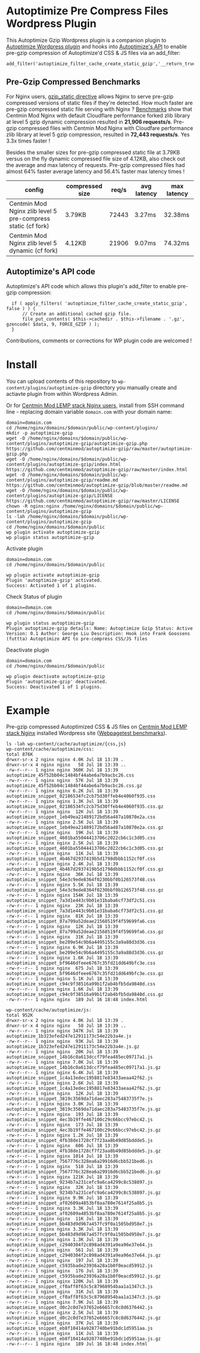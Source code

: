 # Autoptimize Pre Compress Files Wordpress Plugin

This Autoptimize Gzip Wordpress plugin is a companion plugin to [Autoptimize Wordpress plugin](https://wordpress.org/plugins/autoptimize/) and hooks into [Autoptimize's API](https://github.com/futtta/autoptimize/) to enable pre-gzip compression of Autoptimize'd CSS & JS files via an add_filter:

```
add_filter('autoptimize_filter_cache_create_static_gzip','__return_true');
```

## Pre-Gzip Compressed Benchmarks

For Nginx users, [gzip_static directive](https://nginx.org/en/docs/http/ngx_http_gzip_static_module.html) allows Nginx to serve pre-gzip compressed versions of static files if they're detected. How much faster are pre-gzip compressed static file serving with Nginx ? [Benchmarks](https://community.centminmod.com/threads/nginx-with-cloudflare-zlib-fork-vs-nxg_brotli-compression-level-tests.13820/#post-63601) show that Centmin Mod Nginx with default Cloudflare performance forked zlib library at level 5 gzip dynamic compression resulted in **21,906 requests/s**. Pre-gzip compressed files with Centmin Mod Nginx with Cloudfare performance zlib library at level 5 gzip compression, resulted in **72,443 requests/s**. Yes 3.3x times faster !

Besides the smaller sizes for pre-gzip compressed static file at 3.79KB versus on the fly dynamic compressed file size of 4.12KB, also check out the average and max latency of requests. Pre-gzip compressed files had almost 64% faster average latency and 56.4% faster max latency times !

| config | compressed size | req/s | avg latency | max latency
| --- | --- | --- | --- | --- 
|Centmin Mod Nginx zlib level 5 pre-compress static (cf fork) | 3.79KB | 72443 | 3.27ms | 32.38ms
|Centmin Mod Nginx zlib level 5 dynamic (cf fork) | 4.12KB | 21906 | 9.07ms | 74.32ms

## Autoptimize's API code

Autoptimize's API code which allows this plugin's add_filter to enable pre-gzip compression:

```
  if ( apply_filters( 'autoptimize_filter_cache_create_static_gzip', false ) ) {
      // Create an additional cached gzip file.
      file_put_contents( $this->cachedir . $this->filename . '.gz', gzencode( $data, 9, FORCE_GZIP ) );
  }
```

Contributions, comments or corrections for WP plugin code are welcomed !

# Install

You can upload contents of this repository to `wp-content/plugins/autoptimize-gzip` directory you manually create and actiavte plugin from within Wordpress Admin.

Or for [Centmin Mod LEMP stack Nginx users](https://centminmod.com), install from SSH command line - replacing domain variable `domain.com` with your domain name:

```
domain=domain.com
cd /home/nginx/domains/$domain/public/wp-content/plugins/
mkdir -p autoptimize-gzip
wget -O /home/nginx/domains/$domain/public/wp-content/plugins/autoptimize-gzip/autoptimize-gzip.php https://github.com/centminmod/autoptimize-gzip/raw/master/autoptimize-gzip.php
wget -O /home/nginx/domains/$domain/public/wp-content/plugins/autoptimize-gzip/index.html https://github.com/centminmod/autoptimize-gzip/raw/master/index.html
wget -O /home/nginx/domains/$domain/public/wp-content/plugins/autoptimize-gzip/readme.md https://github.com/centminmod/autoptimize-gzip/blob/master/readme.md
wget -O /home/nginx/domains/$domain/public/wp-content/plugins/autoptimize-gzip/LICENSE https://github.com/centminmod/autoptimize-gzip/raw/master/LICENSE
chown -R nginx:nginx /home/nginx/domains/$domain/public/wp-content/plugins/autoptimize-gzip
ls -lah /home/nginx/domains/$domain/public/wp-content/plugins/autoptimize-gzip
cd /home/nginx/domains/$domain/public
wp plugin activate autoptimize-gzip
wp plugin status autoptimize-gzip
```

Activate plugin

```
domain=domain.com
cd /home/nginx/domains/$domain/public

wp plugin activate autoptimize-gzip  
Plugin 'autoptimize-gzip' activated.
Success: Activated 1 of 1 plugins.
```

Check Status of plugin

```
domain=domain.com
cd /home/nginx/domains/$domain/public

wp plugin status autoptimize-gzip
Plugin autoptimize-gzip details: Name: Autoptimize Gzip Status: Active Version: 0.1 Author: George Liu Description: Hook into Frank Goossens (futtta) Autoptimize API to pre-compress CSS/JS files
```

Deactivate plugin

```
domain=domain.com
cd /home/nginx/domains/$domain/public

wp plugin deactivate autoptimize-gzip
Plugin 'autoptimize-gzip' deactivated.
Success: Deactivated 1 of 1 plugins.
```

# Example

Pre-gzip compressed Autoptimized CSS & JS files on [Centmin Mod LEMP stack Nginx](https://centminmod.com) installed Wordpress site ([Webpagetest benchmarks](https://community.centminmod.com/posts/65227/)).

```
ls -lah wp-content/cache/autoptimize/{css,js}
wp-content/cache/autoptimize/css:
total 876K
drwxr-sr-x 2 nginx nginx 4.0K Jul 18 13:39 .
drwxr-sr-x 4 nginx nginx   58 Jul 18 13:39 ..
-rw-r--r-- 1 nginx nginx 360K Jul 18 13:39 autoptimize_45f52bb04c1484bf44abe6a7b9acbc26.css
-rw-r--r-- 1 nginx nginx  57K Jul 18 13:39 autoptimize_45f52bb04c1484bf44abe6a7b9acbc26.css.gz
-rw-r--r-- 1 nginx nginx 6.2K Jul 18 13:39 autoptimize_snippet_02186534fc2cb75d30ffeb4e4060f935.css
-rw-r--r-- 1 nginx nginx 1.3K Jul 18 13:39 autoptimize_snippet_02186534fc2cb75d30ffeb4e4060f935.css.gz
-rw-r--r-- 1 nginx nginx  12K Jul 18 13:39 autoptimize_snippet_1eb49ea21489172bd56a487a10870e2a.css
-rw-r--r-- 1 nginx nginx 2.5K Jul 18 13:39 autoptimize_snippet_1eb49ea21489172bd56a487a10870e2a.css.gz
-rw-r--r-- 1 nginx nginx  19K Jul 18 13:39 autoptimize_snippet_4601ba55044413706c2022cb6c1c3d05.css
-rw-r--r-- 1 nginx nginx 2.5K Jul 18 13:39 autoptimize_snippet_4601ba55044413706c2022cb6c1c3d05.css.gz
-rw-r--r-- 1 nginx nginx  11K Jul 18 13:39 autoptimize_snippet_4b467d2937419b5d1798dbbb1152cf0f.css
-rw-r--r-- 1 nginx nginx 2.4K Jul 18 13:39 autoptimize_snippet_4b467d2937419b5d1798dbbb1152cf0f.css.gz
-rw-r--r-- 1 nginx nginx  36K Jul 18 13:39 autoptimize_snippet_54e3c9ede8364f0230bbf0b126573f48.css
-rw-r--r-- 1 nginx nginx 5.5K Jul 18 13:39 autoptimize_snippet_54e3c9ede8364f0230bbf0b126573f48.css.gz
-rw-r--r-- 1 nginx nginx 154K Jul 18 13:39 autoptimize_snippet_7a3d1e443c9b01e31baba6cf73df2c51.css
-rw-r--r-- 1 nginx nginx  23K Jul 18 13:39 autoptimize_snippet_7a3d1e443c9b01e31baba6cf73df2c51.css.gz
-rw-r--r-- 1 nginx nginx  81K Jul 18 13:39 autoptimize_snippet_87a799a52deae21568519f4f59699fa6.css
-rw-r--r-- 1 nginx nginx  12K Jul 18 13:39 autoptimize_snippet_87a799a52deae21568519f4f59699fa6.css.gz
-rw-r--r-- 1 nginx nginx  31K Jul 18 13:39 autoptimize_snippet_be209e54c9b6a4495155c3a9a88d3d36.css
-rw-r--r-- 1 nginx nginx 6.9K Jul 18 13:39 autoptimize_snippet_be209e54c9b6a4495155c3a9a88d3d36.css.gz
-rw-r--r-- 1 nginx nginx 1.6K Jul 18 13:39 autoptimize_snippet_bf9646dfeee6767c35fd21dd649bfc3e.css
-rw-r--r-- 1 nginx nginx  675 Jul 18 13:39 autoptimize_snippet_bf9646dfeee6767c35fd21dd649bfc3e.css.gz
-rw-r--r-- 1 nginx nginx 5.1K Jul 18 13:39 autoptimize_snippet_c94c9f38516a99b1f2ab4bfb5da9840d.css
-rw-r--r-- 1 nginx nginx 1.6K Jul 18 13:39 autoptimize_snippet_c94c9f38516a99b1f2ab4bfb5da9840d.css.gz
-rw-r--r-- 1 nginx nginx  189 Jul 16 18:48 index.html

wp-content/cache/autoptimize/js:
total 952K
drwxr-sr-x 2 nginx nginx 4.0K Jul 18 13:39 .
drwxr-sr-x 4 nginx nginx   58 Jul 18 13:39 ..
-rw-r--r-- 1 nginx nginx 347K Jul 18 13:39 autoptimize_1b323efed247e12911173c54e22b3a4e.js
-rw-r--r-- 1 nginx nginx  93K Jul 18 13:39 autoptimize_1b323efed247e12911173c54e22b3a4e.js.gz
-rw-r--r-- 1 nginx nginx  20K Jul 18 13:39 autoptimize_snippet_14b16c0a613dccf79fea485ec09717a1.js
-rw-r--r-- 1 nginx nginx 7.0K Jul 18 13:39 autoptimize_snippet_14b16c0a613dccf79fea485ec09717a1.js.gz
-rw-r--r-- 1 nginx nginx 6.4K Jul 18 13:39 autoptimize_snippet_1c4a13edec1958817e83433aeaa42f62.js
-rw-r--r-- 1 nginx nginx 2.6K Jul 18 13:39 autoptimize_snippet_1c4a13edec1958817e83433aeaa42f62.js.gz
-rw-r--r-- 1 nginx nginx  12K Jul 18 13:39 autoptimize_snippet_3819c3569da71daec283a75483735f7e.js
-rw-r--r-- 1 nginx nginx 3.0K Jul 18 13:39 autoptimize_snippet_3819c3569da71daec283a75483735f7e.js.gz
-rw-r--r-- 1 nginx nginx  193 Jul 18 13:39 autoptimize_snippet_4ec3b19ffe467100c29c66bcc97ebc42.js
-rw-r--r-- 1 nginx nginx  173 Jul 18 13:39 autoptimize_snippet_4ec3b19ffe467100c29c66bcc97ebc42.js.gz
-rw-r--r-- 1 nginx nginx 1.2K Jul 18 13:39 autoptimize_snippet_4fb38de1728cf7f23aa8b49d85bddde5.js
-rw-r--r-- 1 nginx nginx  606 Jul 18 13:39 autoptimize_snippet_4fb38de1728cf7f23aa8b49d85bddde5.js.gz
-rw-r--r-- 1 nginx nginx 1014 Jul 18 13:39 autoptimize_snippet_7567776c328ea6a29916d6cbb521bed6.js
-rw-r--r-- 1 nginx nginx  518 Jul 18 13:39 autoptimize_snippet_7567776c328ea6a29916d6cbb521bed6.js.gz
-rw-r--r-- 1 nginx nginx 121K Jul 18 13:39 autoptimize_snippet_9234b7a231cefc9a6ca4299c8c538897.js
-rw-r--r-- 1 nginx nginx  32K Jul 18 13:39 autoptimize_snippet_9234b7a231cefc9a6ca4299c8c538897.js.gz
-rw-r--r-- 1 nginx nginx 9.9K Jul 18 13:39 autoptimize_snippet_af02609a4853bf8aa780e7614f25a8b5.js
-rw-r--r-- 1 nginx nginx 3.3K Jul 18 13:39 autoptimize_snippet_af02609a4853bf8aa780e7614f25a8b5.js.gz
-rw-r--r-- 1 nginx nginx  11K Jul 18 13:39 autoptimize_snippet_bb483d9d967a457fc9f0a1505bd958e7.js
-rw-r--r-- 1 nginx nginx 3.3K Jul 18 13:39 autoptimize_snippet_bb483d9d967a457fc9f0a1505bd958e7.js.gz
-rw-r--r-- 1 nginx nginx 1.3K Jul 18 13:39 autoptimize_snippet_c2940304f2c898ad4391a9ea96e37e64.js
-rw-r--r-- 1 nginx nginx  561 Jul 18 13:39 autoptimize_snippet_c2940304f2c898ad4391a9ea96e37e64.js.gz
-rw-r--r-- 1 nginx nginx  197 Jul 18 13:39 autoptimize_snippet_c5935bade23936a28a1b0f0eacd59912.js
-rw-r--r-- 1 nginx nginx  176 Jul 18 13:39 autoptimize_snippet_c5935bade23936a28a1b0f0eacd59912.js.gz
-rw-r--r-- 1 nginx nginx 120K Jul 18 13:39 autoptimize_snippet_cf0aff8f63c5c87968954baa1a1347c3.js
-rw-r--r-- 1 nginx nginx  31K Jul 18 13:39 autoptimize_snippet_cf0aff8f63c5c87968954baa1a1347c3.js.gz
-rw-r--r-- 1 nginx nginx 7.9K Jul 18 13:39 autoptimize_snippet_d0c2c0d7e37652e66657c8c8d6376442.js
-rw-r--r-- 1 nginx nginx 2.5K Jul 18 13:39 autoptimize_snippet_d0c2c0d7e37652e66657c8c8d6376442.js.gz
-rw-r--r-- 1 nginx nginx  37K Jul 18 13:39 autoptimize_snippet_eb8f10414a9287740be91bdc1d5951aa.js
-rw-r--r-- 1 nginx nginx  11K Jul 18 13:39 autoptimize_snippet_eb8f10414a9287740be91bdc1d5951aa.js.gz
-rw-r--r-- 1 nginx nginx  189 Jul 16 18:48 index.html
```